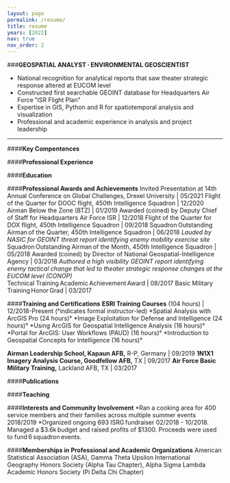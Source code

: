 ```yaml
---
layout: page
permalink: /resume/
title: resume
years: [2022]
nav: true
nav_order: 2
---
```


###**GEOSPATIAL ANALYST ∙ ENVIRONMENTAL GEOSCIENTIST**

* National recognition for analytical reports that saw theater strategic response altered at EUCOM level
* Constructed first searchable GEOINT database for Headquarters Air Force "ISR Flight Plan"
* Expertise in GIS, Python and R for spatiotemporal analysis and visualization
* Professional and academic experience in analysis and project leadership

***

####**Key Compentences**

####**Professional Experience**

####**Education**

####**Professional Awards and Achievements**
Invited Presentation at 14th Annual Conference on Global Challenges, Drexel University | 05/2021
Flight of the Quarter for DOOC flight, 450th Intelligence Squadron | 12/2020
Airman Below the Zone (BTZ) | 01/2019
Awarded (coined) by Deputy Chief of Staff for Headquarters Air Force ISR | 12/2018
Flight of the Quarter for DOX flight, 450th Intelligence Squadron | 09/2018
Squadron Outstanding Airman of the Quarter, 450th Intelligence Squadron | 06/2018
*Lauded by NASIC for GEOINT threat report identifying enemy mobility exercise site*
Squadron Outstanding Airman of the Month, 450th Intelligence Squadron | 05/2018
Awarded (coined) by Director of National Geospatial-Intelligence Agency | 03/2018
*Authored a high visibility GEOINT report identifying enemy tactical change that led to theater strategic response changes at the EUCOM level (CONOP)*               
Technical Training Academic Achievement Award | 08/2017
Basic Military Training Honor Grad | 03/2017

####**Training and Certifications**
**ESRI Training Courses** (104 hours) | 12/2018-Present 
(°indicates formal instructor-led)
*Spatial Analysis with ArcGIS Pro (24 hours)°
*Image Exploitation for Defense and Intelligence (24 hours)°
*Using ArcGIS for Geospatial Intelligence Analysis (16 hours)°
*Portal for ArcGIS: User Workflows (PAUD) (16 hours)°
*Introduction to Geospatial Concepts for Intelligence (16 hours)°

**Airman Leadership School, Kapaun AFB,** R-P, Germany | 09/2019 
**1N1X1 Imagery Analysis Course, Goodfellow AFB,** TX | 09/2017
**Air Force Basic Military Training,** Lackland AFB, TX | 03/2017

####**Publications**

####**Teaching**

####**Interests and Community Involvement**
*Ran a cooking area for 400 service members and their families across multiple summer events 2018/2019
*Organized ongoing 693 ISRG fundraiser 02/2018 - 10/2018. Managed a $3.6k budget and raised profits of $1300. Proceeds were used to fund 6 squadron events.

####**Memberships in Professional and Academic Organizations**
American Statistical Association (ASA), Gamma Theta Upsilon International Geography Honors Society (Alpha Tau Chapter), Alpha Sigma Lambda Academic Honors Society (Pi Delta Chi Chapter)
